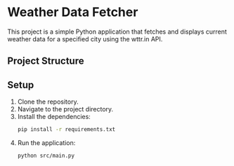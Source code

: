 # Weather Data Fetcher

This project is a simple Python application that fetches and displays current weather data for a specified city using the wttr.in API.

## Project Structure

## Setup

1. Clone the repository.
2. Navigate to the project directory.
3. Install the dependencies:
   ```sh
   pip install -r requirements.txt
   ```
4. Run the application:
   ```sh
   python src/main.py
   ```
